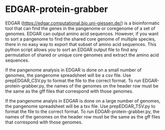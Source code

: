 # EDGAR-protein-grabber
EDGAR (https://edgar.computational.bio.uni-giessen.de/) is a bioinformatic tool that can find the genes in the  pangenome or coregenome of a set of genomes. EDGAR can output amino acid sequences. However, if you want to sort a pangenome to find the shared core genome of multiple species, there in no easy way to export that subset of amino acid sequences. This python script allows you to sort an EDGAR output file to find any permutation of shared or unique core genomes and extract the amino acid sequences.

If the pangenome analysis in EDGAR is done on a small number of genomes, the pangenome spreadsheet will be a csv file. Use prepEDGAR_CSV.py to format the file to the correct format. To run EDGAR-protein-grabber.py, the names of the genomes on the header row must be the same as the gff files that correspond with those genomes.

If the pangenome analyis in EDGAR is done on a large number of genomes, the pangenome spreadsheet will be a tsv file. Use prepEDGAR_TSV.py to format the file to the correct format. To run EDGAR-protein-grabber.py, the names of the genomes on the header row must be the same as the gff files that correspond with those genomes.
